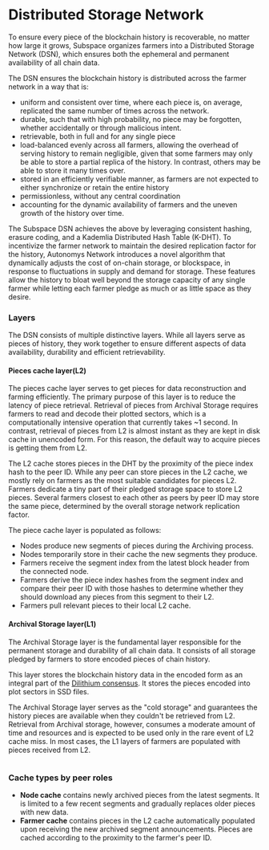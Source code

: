 # Distributed Storage Network

To ensure every piece of the blockchain history is recoverable, no matter how large it grows, Subspace organizes farmers into a Distributed Storage Network (DSN), which ensures both the ephemeral and permanent availability of all chain data.

The DSN ensures the blockchain history is distributed across the farmer network in a way that is:

* uniform and consistent over time, where each piece is, on average, replicated the same number of times across the network.
* durable, such that with high probability, no piece may be forgotten, whether accidentally or through malicious intent.
* retrievable, both in full and for any single piece
* load-balanced evenly across all farmers, allowing the overhead of serving history to remain negligible, given that some farmers may only be able to store a partial replica of the history. In contrast, others may be able to store it many times over.
* stored in an efficiently verifiable manner, as farmers are not expected to either synchronize or retain the entire history
* permissionless, without any central coordination
* accounting for the dynamic availability of farmers and the uneven growth of the history over time.

The Subspace DSN achieves the above by leveraging consistent hashing, erasure coding, and a Kademlia Distributed Hash Table (K-DHT). To incentivize the farmer network to maintain the desired replication factor for the history, Autonomys Network introduces a novel algorithm that dynamically adjusts the cost of on-chain storage, or blockspace, in response to fluctuations in supply and demand for storage. These features allow the history to bloat well beyond the storage capacity of any single farmer while letting each farmer pledge as much or as little space as they desire.

### Layers

The DSN consists of multiple distinctive layers. While all layers serve as pieces of history, they work together to ensure different aspects of data availability, durability and efficient retrievability.

#### Pieces cache layer(L2)

The pieces cache layer serves to get pieces for data reconstruction and farming efficiently. The primary purpose of this layer is to reduce the latency of piece retrieval. Retrieval of pieces from Archival Storage requires farmers to read and decode their plotted sectors, which is a computationally intensive operation that currently takes \~1 second. In contrast, retrieval of pieces from L2 is almost instant as they are kept in disk cache in unencoded form. For this reason, the default way to acquire pieces is getting them from L2.

The L2 cache stores pieces in the DHT by the proximity of the piece index hash to the peer ID. While any peer can store pieces in the L2 cache, we mostly rely on farmers as the most suitable candidates for pieces L2. Farmers dedicate a tiny part of their pledged storage space to store L2 pieces. Several farmers closest to each other as peers by peer ID may store the same piece, determined by the overall storage network replication factor.

The piece cache layer is populated as follows:

* Nodes produce new segments of pieces during the Archiving process.
* Nodes temporarily store in their cache the new segments they produce.
* Farmers receive the segment index from the latest block header from the connected node.
* Farmers derive the piece index hashes from the segment index and compare their peer ID with those hashes to determine whether they should download any pieces from this segment to their L2.
* Farmers pull relevant pieces to their local L2 cache.

#### Archival Storage layer(L1)

The Archival Storage layer is the fundamental layer responsible for the permanent storage and durability of all chain data. It consists of all storage pledged by farmers to store encoded pieces of chain history.

This layer stores the blockchain history data in the encoded form as an integral part of the [Dilithium consensus](../consensus/). It stores the pieces encoded into plot sectors in SSD files.

The Archival Storage layer serves as the "cold storage" and guarantees the history pieces are available when they couldn't be retrieved from L2. Retrieval from Archival storage, however, consumes a moderate amount of time and resources and is expected to be used only in the rare event of L2 cache miss. In most cases, the L1 layers of farmers are populated with pieces received from L2.

<figure><picture><source srcset="../../.gitbook/assets/DSN_Layers-dark.svg" media="(prefers-color-scheme: dark)"><img src="../../.gitbook/assets/image (23).png" alt=""></picture><figcaption></figcaption></figure>

### Cache types by peer roles

* **Node cache** contains newly archived pieces from the latest segments. It is limited to a few recent segments and gradually replaces older pieces with new data.
* **Farmer cache** contains pieces in the L2 cache automatically populated upon receiving the new archived segment announcements. Pieces are cached according to the proximity to the farmer's peer ID.
